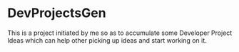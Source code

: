 # DevProjectsGen
This is a project initiated by me so as to accumulate some Developer Project Ideas which can help other picking up ideas and start working on it.
